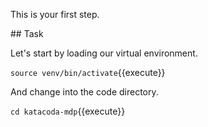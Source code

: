 This is your first step.

## Task

Let's start by loading our virtual environment.

`source venv/bin/activate`{{execute}}

And change into the code directory. 

`cd katacoda-mdp`{{execute}}

